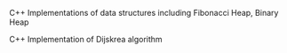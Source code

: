 C++ Implementations of data structures including Fibonacci Heap, Binary Heap

C++ Implementation of Dijskrea algorithm

